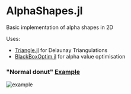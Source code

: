 # AlphaShapes.jl
Basic implementation of alpha shapes in 2D

Uses: 
- [Triangle.jl](https://github.com/cvdlab/Triangle.jl) for Delaunay Triangulations
- [BlackBoxOptim.jl](https://github.com/robertfeldt/BlackBoxOptim.jl) for alpha value optimisation

### "Normal donut" [Example](https://github.com/harveydevereux/AlphaShapes.jl/blob/master/examples/examples.jl) 


![example](https://github.com/harveydevereux/AlphaShapes.jl/blob/master/examples/Example.png)


